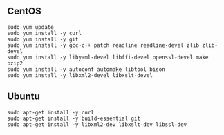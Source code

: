 
## CentOS

    sudo yum update
    sudo yum install -y curl
    sudo yum install -y git
    sudo yum install -y gcc-c++ patch readline readline-devel zlib zlib-devel
    sudo yum install -y libyaml-devel libffi-devel openssl-devel make bzip2
    sudo yum install -y autoconf automake libtool bison
    sudo yum install -y libxml2-devel libxslt-devel


## Ubuntu

    sudo apt-get install -y curl
    sudo apt-get install -y build-essential git
    sudo apt-get install -y libxml2-dev libxslt-dev libssl-dev


